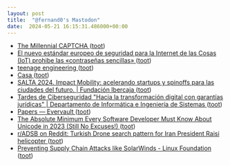 ```yaml
---
layout: post
title:  "@fernand0's Mastodon"
date:  2024-05-21 16:15:31.486000+00:00
---
```

*  [The Millennial CAPTCHA ](https://www.mcsweeneys.net/articles/the-millennial-captch) ([toot](https://mastodon.social/@fernand0/112479969704643359))
*  [El nuevo estándar europeo de seguridad para la Internet de las Cosas (IoT) prohibe las «contraseñas sencillas» ](https://www.microsiervos.com/archivo/seguridad/nuevo-estandar-seguridad-internet-cosas-iot-contrasenas-sencillas.htm) ([toot](https://mastodon.social/@fernand0/112479749558710221))
*  [teenage engineering ](https://teenage.engineering) ([toot](https://mastodon.social/@fernand0/112479566401045446))
*  [Casa ](https://www.flickr.com/photos/fernand0/53715654684) ([toot](https://mastodon.social/@fernand0/112479377144932711))
*  [SALTA 2024. Impact Mobility: acelerando startups y spinoffs para las ciudades del futuro. \| Fundación Ibercaja ](https://www.fundacionibercaja.es/actividades/otras-actividades/salta-2024-impact-mobility-acelerando-startups-y-spinoffs-para-las-ciudades-del-futuro-zaragoza) ([toot](https://mastodon.social/@fernand0/112479251433417472))
*  [Tardes de Ciberseguridad &quot;Hacia la transformación digital con garantías jurídicas&quot; \|  Departamento de Informática e Ingeniería de Sistemas   ](https://diis.unizar.es/es/noticias/tardes-de-ciberseguridad-hacia-la-transformacion-digital-con-garantias-juridicas) ([toot](https://mastodon.social/@fernand0/112479149914733814))
*  [Papers — Evervault ](https://evervault.com/paper) ([toot](https://mastodon.social/@fernand0/112478741937881936))
*  [The Absolute Minimum Every Software Developer Must Know About Unicode in 2023 (Still No Excuses!) ](https://tonsky.me/blog/unicode) ([toot](https://mastodon.social/@fernand0/112478644408881728))
*  [r/ADSB on Reddit: Turkish Drone search pattern for Iran President Raisi helicopter  ](https://www.reddit.com/r/ADSB/comments/1cw64ux/turkish_drone_search_pattern_for_iran_president/) ([toot](https://mastodon.social/@fernand0/112478449034755945))
*  [Preventing Supply Chain Attacks like SolarWinds - Linux Foundation ](https://www.linuxfoundation.org/blog/blog/preventing-supply-chain-attacks-like-solarwind) ([toot](https://mastodon.social/@fernand0/112478062182631654))
